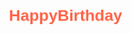 # HappyBirthday

<html lang="en">
<head>
    <meta charset="UTF-8">
    <meta name="viewport" content="width=device-width, initial-scale=1.0">
    <title>Happy Birthday!</title>
    <style>
        body {
            font-family: Arial, sans-serif;
            background-image: url('red.jpg'); /* Replace with your background image URL */
            background-size: cover; /* Cover the entire viewport */
            background-position: center; /* Center the background image */
            text-align: center;
            padding: 50px;
            color: white; /* Change text color to white for better contrast */
        }

        .container {
            background-color: rgba(255, 255, 255, 0.8); /* Semi-transparent white background */
            border-radius: 10px;
            box-shadow: 0 0 10px rgba(0, 0, 0, 0.5);
            padding: 20px;
            max-width: 950px; /* Limit the width of the container */
            margin: auto; /* Center the container */
        }

        h1 {
            color: #ff6347;
        }

        .images {
            display: flex;
            flex-direction: column; /* Stack images vertically */
            align-items: center; /* Center images */
            margin: 20px 0;
        }

        .row {
            display: flex; /* Use flexbox for rows */
            justify-content: center; /* Center the images in the row */
            margin: 10px 0; /* Add margin between rows */
        }

        .images img {
            margin: 10px; /* Add margin around images */
            border-radius: 10px;
            width: 300px; /* Adjust size as needed */
            height: auto;
        }

        p {
            font-size: 18px;
            color: #333;
        }
    </style>
</head>
<body>
    <div class="container">
        <h1>Happy Birthday!</h1>
        <div class="images">
            <div class="row">
                <img src="pic1.jpg" alt="Birthday Cake">
                <img src="pic2.jpg" alt="Balloons">
                <img src="pic3.jpg" alt="Birthday Gifts">
            </div>
            <div class="row">
                <img src="pic4.jpg" alt="Party Hat">
                <img src="pic5.jpg" alt="Confetti">
                <img src="pic6.jpg" alt="Birthday Card">
            </div>
        </div>
        <p>Wishing you a day filled with love and joy!</p>
    </div>
</body>
</html>
